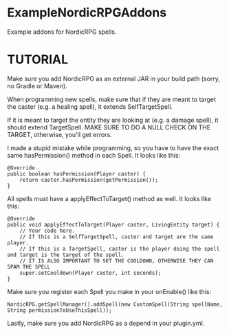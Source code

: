 # ExampleNordicRPGAddons
Example addons for NordicRPG spells.


# TUTORIAL

Make sure you add NordicRPG as an external JAR in your build path (sorry, no Gradle or Maven).

When programming new spells, make sure that if they are meant to target the caster (e.g. a healing spell), it extends SelfTargetSpell.

If it is meant to target the entity they are looking at (e.g. a damage spell), it should extend TargetSpell.
MAKE SURE TO DO A NULL CHECK ON THE TARGET, otherwise, you'll get errors.

I made a stupid mistake while programming, so you have to have the exact same hasPermission() method in each Spell. It looks like this:

	@Override
	public boolean hasPermission(Player caster) {
		return caster.hasPermission(getPermission());
	}

All spells must have a applyEffectToTarget() method as well. It looks like this:

	@Override
	public void applyEffectToTarget(Player caster, LivingEntity target) {
		// Your code here.
		// If this is a SelfTargetSpell, caster and target are the same player.
		// If this is a TargetSpell, caster is the player doing the spell and target is the target of the spell.
		// IT IS ALSO IMPORTANT TO SET THE COOLDOWN, OTHERWISE THEY CAN SPAM THE SPELL
		super.setCooldown(Player caster, int seconds);
	}

Make sure you register each Spell you make in your onEnable() like this:

	NordicRPG.getSpellManager().addSpell(new CustomSpell(String spellName, String permissionToUseThisSpell));
    
Lastly, make sure you add NordicRPG as a depend in your plugin.yml.
